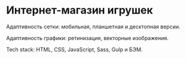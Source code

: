 # Интернет-магазин игрушек

Адаптивность сетки: мобильная, планшетная и десктопная версии.

Адаптивность графики: ретинизация, векторные изображения.

Tech stack: HTML, CSS, JavaScript, Sass, Gulp и БЭМ.
